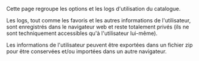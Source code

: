 Cette page regroupe les options et les logs d'utilisation du catalogue.

Les logs, tout comme les favoris et les autres informations de l'utilisateur, sont enregistrés dans le navigateur web et reste totalement privés (ils ne sont techniquement accessibles qu'à l'utilisateur lui-même).

Les informations de l'utilisateur peuvent être exportées dans un fichier zip pour être conservées et/ou importées dans un autre navigateur.
